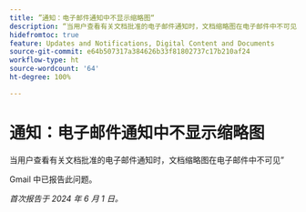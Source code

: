 ```yaml
---
title: ”通知：电子邮件通知中不显示缩略图“
description: “当用户查看有关文档批准的电子邮件通知时，文档缩略图在电子邮件中不可见。”
hidefromtoc: true
feature: Updates and Notifications, Digital Content and Documents
source-git-commit: e64b507317a384626b33f81802737c17b210af24
workflow-type: ht
source-wordcount: '64'
ht-degree: 100%

---
```



# 通知：电子邮件通知中不显示缩略图

当用户查看有关文档批准的电子邮件通知时，文档缩略图在电子邮件中不可见”

Gmail 中已报告此问题。

_首次报告于 2024 年 6 月 1 日。_
